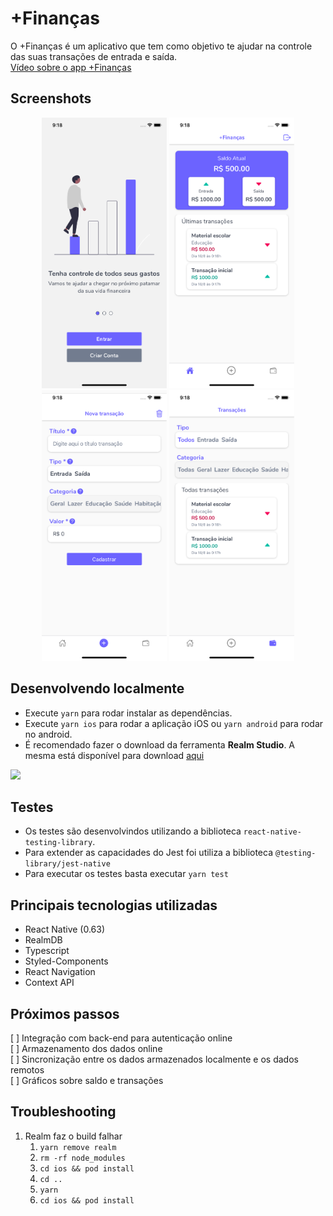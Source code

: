 # +Finanças

O +Finanças é um aplicativo que tem como objetivo te ajudar na controle das suas transações de entrada e saída.  
[Vídeo sobre o app +Finanças](https://drive.google.com/file/d/124doJTTExpu3lM8DKf4eMq4rOv9u4Au8/view?usp=sharing)  

## Screenshots
<p align="center">
<img src="/samples/screenshots/screenshot-1.png"  width="200">
<img src="/samples/screenshots/screenshot-2.png"  width="200">
<img src="/samples/screenshots/screenshot-3.png"  width="200">
<img src="/samples/screenshots/screenshot-4.png"  width="200">
</p>



## Desenvolvendo localmente
- Execute `yarn` para rodar instalar as dependências.
- Execute `yarn ios` para rodar a aplicação iOS ou `yarn android` para rodar no android.
- É recomendado fazer o download da ferramenta **Realm Studio**. A mesma está disponível para download  [aqui](https://github.com/realm/realm-studio/releases)
<img src="https://gblobscdn.gitbook.com/assets%2F-L-nWFFFG5HNhz4YeOI_%2F-LGCcT4Y80DggHA2oNL1%2F-LGCdN0s54D2D7aTDXzg%2Fstudio-landing.png?alt=media&token=718f106d-1667-4584-903d-f89a63653283"  width="400">


## Testes
- Os testes são desenvolvindos utilizando a biblioteca `react-native-testing-library`.
- Para extender as capacidades do Jest foi utiliza a biblioteca `@testing-library/jest-native`
- Para executar os testes basta executar `yarn test`

## Principais tecnologias utilizadas
- React Native (0.63)
- RealmDB
- Typescript
- Styled-Components
- React Navigation
- Context API



## Próximos passos
[ ] Integração com back-end para autenticação online  
[ ] Armazenamento dos dados online  
[ ] Sincronização entre os dados armazenados localmente e os dados remotos  
[ ] Gráficos sobre saldo e transações  


## Troubleshooting
1. Realm faz o build falhar
   1. `yarn remove realm`
   2. `rm -rf node_modules`
   3. `cd ios && pod install`
   4. `cd .. `
   5. `yarn`
   6. `cd ios && pod install`

